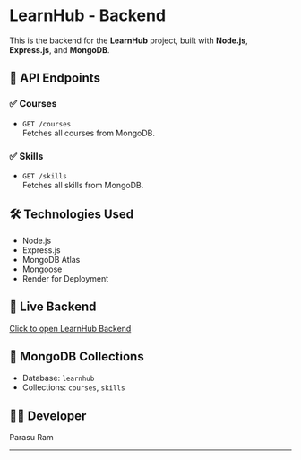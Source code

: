 # LearnHub - Backend

This is the backend for the **LearnHub** project, built with **Node.js**, **Express.js**, and **MongoDB**.

## 🚀 API Endpoints

### ✅ Courses
- `GET /courses`  
  Fetches all courses from MongoDB.

### ✅ Skills
- `GET /skills`  
  Fetches all skills from MongoDB.

## 🛠️ Technologies Used
- Node.js
- Express.js
- MongoDB Atlas
- Mongoose
- Render for Deployment

## 🔗 Live Backend
[Click to open LearnHub Backend](https://learnhub-backend.onrender.com)

## 📂 MongoDB Collections
- Database: `learnhub`
- Collections: `courses`, `skills`

## 👨‍💻 Developer
Parasu Ram

---
